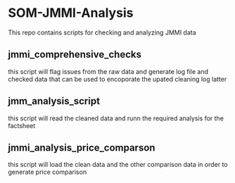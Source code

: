 # SOM-JMMI-Analysis
This repo contains scripts for checking and analyzing JMMI data

## jmmi_comprehensive_checks
this script will flag issues from the raw data and generate log file and checked data that can be used to encoporate the upated cleaning log latter

## jmm_analysis_script
this script will read the cleaned data and runn the required analysis for the factsheet

## jmmi_analysis_price_comparson
this script will load the clean data and the other comparison data in order to generate price comparison
